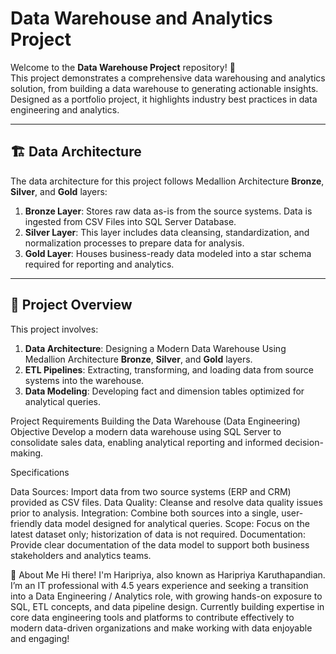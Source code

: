 # Data Warehouse and Analytics Project

Welcome to the **Data Warehouse Project** repository! 🚀  
This project demonstrates a comprehensive data warehousing and analytics solution, from building a data warehouse to generating actionable insights. Designed as a portfolio project, it highlights industry best practices in data engineering and analytics.

---
## 🏗️ Data Architecture

The data architecture for this project follows Medallion Architecture **Bronze**, **Silver**, and **Gold** layers:

1. **Bronze Layer**: Stores raw data as-is from the source systems. Data is ingested from CSV Files into SQL Server Database.
2. **Silver Layer**: This layer includes data cleansing, standardization, and normalization processes to prepare data for analysis.
3. **Gold Layer**: Houses business-ready data modeled into a star schema required for reporting and analytics.

---
## 📖 Project Overview

This project involves:

1. **Data Architecture**: Designing a Modern Data Warehouse Using Medallion Architecture **Bronze**, **Silver**, and **Gold** layers.
2. **ETL Pipelines**: Extracting, transforming, and loading data from source systems into the warehouse.
3. **Data Modeling**: Developing fact and dimension tables optimized for analytical queries.

Project Requirements
  Building the Data Warehouse (Data Engineering)
Objective
  Develop a modern data warehouse using SQL Server to consolidate sales data, enabling analytical reporting and informed decision-making.

Specifications

Data Sources: Import data from two source systems (ERP and CRM) provided as CSV files.
Data Quality: Cleanse and resolve data quality issues prior to analysis.
Integration: Combine both sources into a single, user-friendly data model designed for analytical queries.
Scope: Focus on the latest dataset only; historization of data is not required.
Documentation: Provide clear documentation of the data model to support both business stakeholders and analytics teams.


🌟 About Me
Hi there! I'm Haripriya, also known as Haripriya Karuthapandian. I’m an IT professional with 4.5 years experience and seeking a transition into a Data Engineering / Analytics role, with growing hands-on exposure to SQL, ETL concepts, and data pipeline design. Currently building expertise in core data engineering tools and platforms to contribute effectively to modern data-driven organizations and make working with data enjoyable and engaging!

